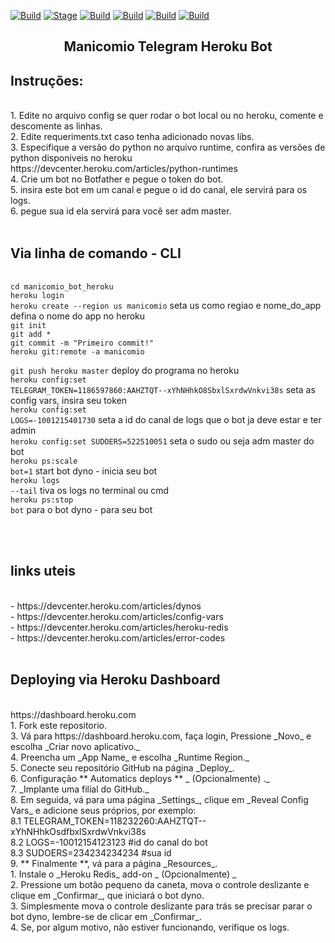 [![Build](https://img.shields.io/badge/dev-gorpo-brightgreen.svg)]()
[![Stage](https://img.shields.io/badge/Release-Stable-brightgreen.svg)]()
[![Build](https://img.shields.io/badge/python-v3.7-blue.svg)]()
[![Build](https://img.shields.io/badge/windows-7%208%2010-blue.svg)]()
[![Build](https://img.shields.io/badge/Linux-Ubuntu%20Debian-orange.svg)]()
[![Build](https://img.shields.io/badge/arquiterura-64bits-blue.svg)]()
<h2 align="center">Manicomio Telegram Heroku Bot</h2>

<h2>Instruções:</h2><br>
1. Edite no arquivo config se quer rodar o bot local ou no heroku, comente e descomente as linhas.<br>
2. Edite requeriments.txt caso tenha adicionado novas libs.<br>
3. Especifique a versão do python no arquivo runtime, confira as versões de python disponiveis no heroku https://devcenter.heroku.com/articles/python-runtimes<br>
4. Crie um bot no Botfather e pegue o token do bot.<br>
5. insira este bot em um canal e pegue o id do canal, ele servirá para os logs.<br>
6. pegue sua id ela servirá para você ser adm master.<br>
<br>
<h2>Via linha de comando - CLI</h2><br>
<code>cd manicomio_bot_heroku</code><br>
<code>heroku login</code><br>
<code>heroku create --region us manicomio</code> seta us como regiao e nome_do_app defina o nome do  app no heroku<br>
<code>git init</code><br>
<code>git add *</code><br>
<code>git commit -m "Primeiro commit!"</code><br>
<code>heroku git:remote -a manicomio</code><br>


<code>git push heroku master</code>              deploy do programa no heroku<br>
<code>heroku config:set TELEGRAM_TOKEN=1186597860:AAHZTQT--xYhNHhkO8SbxlSxrdwVnkvi38s</code> seta as config vars, insira seu token<br>
<code>heroku config:set LOGS=-1001215401730</code> seta a id do canal de logs que o bot ja deve estar e ter admin<br>
<code>heroku config:set SUDOERS=522510051</code> seta o sudo ou seja adm master do bot<br>
<code>heroku ps:scale bot=1</code> start bot dyno - inicia seu bot<br>
<code>heroku logs --tail</code> tiva os logs no terminal ou cmd<br>
<code>heroku ps:stop bot</code> para o bot dyno  - para seu bot

<br><br>
<h2>links uteis</h2><br>
- https://devcenter.heroku.com/articles/dynos<br>
- https://devcenter.heroku.com/articles/config-vars<br>
- https://devcenter.heroku.com/articles/heroku-redis<br>
- https://devcenter.heroku.com/articles/error-codes<br>

<br>
<h2>Deploying via Heroku Dashboard</h2><br>
https://dashboard.heroku.com<br>
1. Fork este repositorio.<br>
3. Vá para https://dashboard.heroku.com, faça login, Pressione _Novo_ e escolha _Criar novo aplicativo._<br>
4. Preencha um _App Name_ e escolha _Runtime Region._<br>
5. Conecte seu repositório GitHub na página _Deploy_.<br>
6. Configuração ** Automatics deploys ** _ (Opcionalmente) ._<br>
7. _Implante uma filial do GitHub._<br>
8. Em seguida, vá para uma página _Settings_, clique em _Reveal Config Vars_ e adicione seus próprios, por exemplo:<br>
    8.1 TELEGRAM_TOKEN=118232260:AAHZTQT--xYhNHhkOsdfbxlSxrdwVnkvi38s <br>
    8.2 LOGS=-10012154123123 #id do canal do bot<br>
    8.3 SUDOERS=234234234234 #sua id<br>
9. ** Finalmente **, vá para a página _Resources_.<br>
    1. Instale o _Heroku Redis_ add-on _ (Opcionalmente) _<br>
    2. Pressione um botão pequeno da caneta, mova o controle deslizante e clique em _Confirmar_, que iniciará o bot dyno.<br>
    3. Simplesmente mova o controle deslizante para trás se precisar parar o bot dyno, lembre-se de clicar em _Confirmar_.<br>
    4. Se, por algum motivo, não estiver funcionando, verifique os logs.<br>
